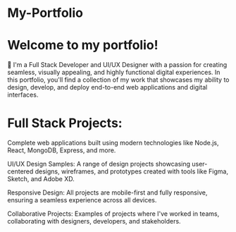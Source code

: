 # My-Portfolio
# Welcome to my portfolio! #
👋 I'm a Full Stack Developer and UI/UX Designer with a passion for creating seamless, visually appealing, and highly functional digital experiences. In this portfolio, you'll find a collection of my work that showcases my ability to design, develop, and deploy end-to-end web applications and digital interfaces.

# Full Stack Projects: #
<p> Complete web applications built using modern technologies like Node.js, React, MongoDB, Express, and more.</p>
<p> UI/UX Design Samples: A range of design projects showcasing user-centered designs, wireframes, and prototypes created with tools like Figma, Sketch, and Adobe XD. </p>
<p> Responsive Design: All projects are mobile-first and fully responsive, ensuring a seamless experience across all devices. </p>
<p> Collaborative Projects: Examples of projects where I've worked in teams, collaborating with designers, developers, and stakeholders. </p>
